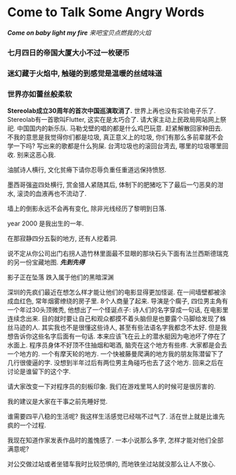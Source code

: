 # Come to Talk Some Angry Words

***Come on baby light my fire***
*来吧宝贝点燃我的火焰*

### 七月四日的帝国大厦大小不过一枚硬币

### 迷幻藏于火焰中, 触碰的到感觉是温暖的丝绒味道

### 世界亦如蕾丝般柔软

**Stereolab成立30周年的首次中国巡演取消了.**
世界上再也没有实验电子乐了. Stereolab有一首歌叫Flutter, 这实在是太巧合了. 请大家主动上民政局网站网上祭祀.
中国国内的新乐队. 马勒戈壁的唱的都是什么鸡巴玩意. 赶紧解散回家种田去. 不我的意思是我觉得你们都是垃圾, 真正意义上的垃圾, 你们有那么多前辈就不会学一下吗? 写出来的歌都是什么狗屎. 台湾垃圾也的滚回台湾去, 哪里的垃圾哪里回收. 别来这恶心我.

油腻诗人横行, 文化贫瘠下请你忍辱负重任重道远保持愤怒.

墨西哥强盗四处横行, 赏金猎人紧随其后, 体制下的肥猪吃下了最后一勺恶臭的泔水, 滚烫的血液再也不流动了.

墙上的倒影永远不会再有变化, 除非光线经历了黎明到日落.

year 2000 是我出生的一年.

在那寂静四分五裂的地方, 还有人挖着洞.

说不定从你公司出门右拐人造竹林里面最不显眼的那块石头下面有法兰西斯德瑞克的另一份宝藏地图. ***先到先得***

影子正在坠落 跌入属于他们的黑暗深渊

深圳的先疯们最近在想怎么样才能让他们的电影显得更加怪诞.
在一间墙壁都被涂成血红色, 常年烟雾缭绕的房子里. 8个人商量了起来. 导演是个瘸子, 四位男主角有一个年过30头顶微秃, 他想出了一个怪诞点子: 诗人们的名字穿成一句话, 在电影里连续念出来. 目的就时要让自己和观众都摸不着头脑但是也要露个马脚给发现了蛛丝马迹的人.
其实我也不是很懂这些诗人, 甚至有些法语名字我都念不太好. 但是我想告诉你这些名字后面有一句话.
本来应该飞在云上的潜水艇因为电池坏了停在了水面上.
程序员身体不好顶不住抽烟和喝酒, 脑壳在这个地方有些疼.
大家都是会去一个地方的. 一个有摩天轮的地方. 一个快被藤曼爬满的地方我的朋友陈潜留下了几行很傻逼的字. 没想到半年过后有两位男主角碰巧也去了这个地方. 回来之后在讨论是谁留下的这个字.

请大家改变一下对程序员的刻板印象. 我们在游戏里骂人的时候可是很厉害的.

我的建议是大家在干事之前先睡好觉.

谁需要四平八稳的生活呢? 我这样生活感觉已经喘不过气了. 活在世上就是比谁先疯的一个过程.

我现在知道作家发表作品时的羞愧感了. 一本小说那么多字, 怎样才能对他们全部满意呢?

对公交做过站或者坐错车我时比较恐惧的, 而地铁坐过站就没那么让人不放心.
